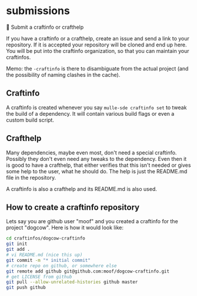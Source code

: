 # submissions

📩 Submit a craftinfo or crafthelp

If you have a craftinfo or a crafthelp, create an issue and send a link to your repository. 
If it is accepted your repository will be cloned and end up here. You will be put
into the craftinfo organization, so that you can maintain your craftinfos.

Memo: the `-craftinfo` is there to disambiguate from the actual project (and the possibility of naming clashes in the cache).

## Craftinfo

A craftinfo is created whenever you say `mulle-sde craftinfo set` to tweak the build of a dependency.
It will contain various build flags or even a custom build script.

## Crafthelp

Many dependencies, maybe even most, don't need a special craftinfo. Possibly they don't even need any
tweaks to the dependency. Even then it is good to have a crafthelp, that either verifies that this
isn't needed or gives some help to the user, what he should do.
The help is just the README.md file in the repository.

A craftinfo is also a crafthelp and its README.md is also used.

## How to create a craftinfo repository

Lets say you are github user "moof" and you created a craftinfo for the project "dogcow".
Here is how it would look like:

``` bash
cd craftinfos/dogcow-craftinfo
git init
git add .
# vi README.md (nice this up)
git commit -m "* initial commit"
# create repo on github, or somewhere else
git remote add github git@github.com:moof/dogcow-craftinfo.git
# get LICENSE from github
git pull --allow-unrelated-histories github master
git push github
```



